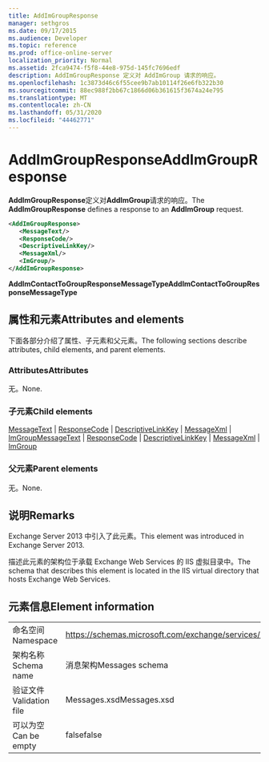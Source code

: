 ```yaml
---
title: AddImGroupResponse
manager: sethgros
ms.date: 09/17/2015
ms.audience: Developer
ms.topic: reference
ms.prod: office-online-server
localization_priority: Normal
ms.assetid: 2fca9474-f5f8-44e8-975d-145fc7696edf
description: AddImGroupResponse 定义对 AddImGroup 请求的响应。
ms.openlocfilehash: 1c3873d46c6f55cee9b7ab10114f26e6fb322b30
ms.sourcegitcommit: 88ec988f2bb67c1866d06b361615f3674a24e795
ms.translationtype: MT
ms.contentlocale: zh-CN
ms.lasthandoff: 05/31/2020
ms.locfileid: "44462771"
---
```

# <a name="addimgroupresponse"></a><span data-ttu-id="919d1-103">AddImGroupResponse</span><span class="sxs-lookup"><span data-stu-id="919d1-103">AddImGroupResponse</span></span>

<span data-ttu-id="919d1-104">**AddImGroupResponse**定义对**AddImGroup**请求的响应。</span><span class="sxs-lookup"><span data-stu-id="919d1-104">The **AddImGroupResponse** defines a response to an **AddImGroup** request.</span></span> 
  
```XML
<AddImGroupResponse>
   <MessageText/>
   <ResponseCode/>
   <DescriptiveLinkKey/>
   <MessageXml/>
   <ImGroup/>
</AddImGroupResponse>
```

 <span data-ttu-id="919d1-105">**AddImContactToGroupResponseMessageType**</span><span class="sxs-lookup"><span data-stu-id="919d1-105">**AddImContactToGroupResponseMessageType**</span></span>
## <a name="attributes-and-elements"></a><span data-ttu-id="919d1-106">属性和元素</span><span class="sxs-lookup"><span data-stu-id="919d1-106">Attributes and elements</span></span>

<span data-ttu-id="919d1-107">下面各部分介绍了属性、子元素和父元素。</span><span class="sxs-lookup"><span data-stu-id="919d1-107">The following sections describe attributes, child elements, and parent elements.</span></span>
  
### <a name="attributes"></a><span data-ttu-id="919d1-108">Attributes</span><span class="sxs-lookup"><span data-stu-id="919d1-108">Attributes</span></span>

<span data-ttu-id="919d1-109">无。</span><span class="sxs-lookup"><span data-stu-id="919d1-109">None.</span></span>
  
### <a name="child-elements"></a><span data-ttu-id="919d1-110">子元素</span><span class="sxs-lookup"><span data-stu-id="919d1-110">Child elements</span></span>

<span data-ttu-id="919d1-111">[MessageText](messagetext.md)  | [ResponseCode](responsecode.md)  | [DescriptiveLinkKey](descriptivelinkkey.md)  | [MessageXml](messagexml.md)  | [ImGroup](imgroup.md)</span><span class="sxs-lookup"><span data-stu-id="919d1-111">[MessageText](messagetext.md) | [ResponseCode](responsecode.md) | [DescriptiveLinkKey](descriptivelinkkey.md) | [MessageXml](messagexml.md) | [ImGroup](imgroup.md)</span></span>
  
### <a name="parent-elements"></a><span data-ttu-id="919d1-112">父元素</span><span class="sxs-lookup"><span data-stu-id="919d1-112">Parent elements</span></span>

<span data-ttu-id="919d1-113">无。</span><span class="sxs-lookup"><span data-stu-id="919d1-113">None.</span></span>
  
## <a name="remarks"></a><span data-ttu-id="919d1-114">说明</span><span class="sxs-lookup"><span data-stu-id="919d1-114">Remarks</span></span>

<span data-ttu-id="919d1-115">Exchange Server 2013 中引入了此元素。</span><span class="sxs-lookup"><span data-stu-id="919d1-115">This element was introduced in Exchange Server 2013.</span></span>
  
<span data-ttu-id="919d1-116">描述此元素的架构位于承载 Exchange Web Services 的 IIS 虚拟目录中。</span><span class="sxs-lookup"><span data-stu-id="919d1-116">The schema that describes this element is located in the IIS virtual directory that hosts Exchange Web Services.</span></span>
  
## <a name="element-information"></a><span data-ttu-id="919d1-117">元素信息</span><span class="sxs-lookup"><span data-stu-id="919d1-117">Element information</span></span>

|||
|:-----|:-----|
|<span data-ttu-id="919d1-118">命名空间</span><span class="sxs-lookup"><span data-stu-id="919d1-118">Namespace</span></span>  <br/> |https://schemas.microsoft.com/exchange/services/2006/messages  <br/> |
|<span data-ttu-id="919d1-119">架构名称</span><span class="sxs-lookup"><span data-stu-id="919d1-119">Schema name</span></span>  <br/> |<span data-ttu-id="919d1-120">消息架构</span><span class="sxs-lookup"><span data-stu-id="919d1-120">Messages schema</span></span>  <br/> |
|<span data-ttu-id="919d1-121">验证文件</span><span class="sxs-lookup"><span data-stu-id="919d1-121">Validation file</span></span>  <br/> |<span data-ttu-id="919d1-122">Messages.xsd</span><span class="sxs-lookup"><span data-stu-id="919d1-122">Messages.xsd</span></span>  <br/> |
|<span data-ttu-id="919d1-123">可以为空</span><span class="sxs-lookup"><span data-stu-id="919d1-123">Can be empty</span></span>  <br/> |<span data-ttu-id="919d1-124">false</span><span class="sxs-lookup"><span data-stu-id="919d1-124">false</span></span>  <br/> |
   

